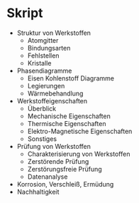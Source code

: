 # Skript

- Struktur von Werkstoffen
    - Atomgitter
    - Bindungsarten
    - Fehlstellen
    - Kristalle
- Phasendiagramme
    - Eisen Kohlenstoff Diagramme
    - Legierungen
    - Wärmebehandlung
- Werkstoffeigenschaften
    - Überblick
    - Mechanische Eigenschaften
    - Thermische Eigenschaften
    - Elektro-Magnetische Eigenschaften
    - Sonstiges
- Prüfung von Werkstoffen
    - Charakterisierung von Werkstoffen
    - Zerstörende Prüfung
    - Zerstörungsfreie Prüfung
    - Datenanalyse
- Korrosion, Verschleiß, Ermüdung
- Nachhaltigkeit

